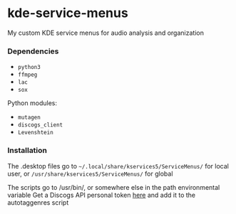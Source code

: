 # kde-service-menus
My custom KDE service menus for audio analysis and organization

### Dependencies
* `python3`
* `ffmpeg`
* `lac`
* `sox`

Python modules:
* `mutagen`
* `discogs_client`
* `Levenshtein`

### Installation
The .desktop files go to `~/.local/share/kservices5/ServiceMenus/` for local user, or `/usr/share/kservices5/ServiceMenus/` for global

The scripts go to /usr/bin/, or somewhere else in the path environmental variable
Get a Discogs API personal token [here](https://www.discogs.com/settings/developers) and add it to the autotaggenres script
